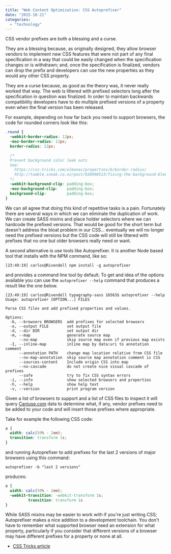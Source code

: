 ```yaml
---
title: "Web Content Optimization: CSS Autoprefixer"
date: "2015-10-21"
categories: 
  - "technology"
---
```


CSS vendor prefixes are both a blessing and a curse.

They are a blessing because, as originally designed, they allow browser vendors to implement new CSS features that were not part of any final specification in a way that could be easily changed when the specification changes or is withdrawn; and, once the specification is finalized, vendors can drop the prefix and developers can use the new properties as they would any other CSS property.

They are a curse because, as good as the theory was, it never really worked that way. The web is littered with prefixed selectors long after the specification in question was finalized. In order to maintain backwards compatibility developers have to do multiple prefixed versions of a property even when the final version has been released.

For example, depending on how far back you need to support browsers, the code for rounded corners look like this:

```css
.round {
  -webkit-border-radius: 12px; 
  -moz-border-radius: 12px; 
  border-radius: 12px;

  /* 
  Prevent background color leak outs 
  See: 
    https://css-tricks.com/almanac/properties/b/border-radius/
    http://tumble.sneak.co.nz/post/928998513/fixing-the-background-bleed
  */
  -webkit-background-clip: padding-box; 
  -moz-background-clip:    padding-box; 
  background-clip:         padding-box;
}
```

We can all agree that doing this kind of repetitive tasks is a pain. Fortunately there are several ways in which we can eliminate the duplication of work. We can create SASS mixins and place holder selectors where we can hardcode the prefixed versions. That would be good for the short term but doesn't address the bloat problem in our CSS... eventually we will no longer need the prefixed versions but the CSS code will still be littered with prefixes that no one but older browsers really need or want.

A second alternative is use tools like Autoprefixer. It is another Node based tool that installs with the NPM command, like so:

```
[23:49:19] carlos@Rivendell npm install -g autoprefixer
```

and provides a command line tool by default. To get and idea of the options available you can use the `autoprefixer --help` command that produces a result like the one below.

```
[23:49:19] carlos@Rivendell typography-sass 16563$ autoprefixer --help
Usage: autoprefixer [OPTION...] FILES

Parse CSS files and add prefixed properties and values.

Options:
  -b, --browsers BROWSERS  add prefixes for selected browsers
  -o, --output FILE        set output file
  -d, --dir DIR            set output dir
  -m, --map                generate source map
      --no-map             skip source map even if previous map exists
  -I, --inline-map         inline map by data:uri to annotation comment
      --annotation PATH    change map location relative from CSS file
      --no-map-annotation  skip source map annotation comment is CSS
      --sources-content    Include origin CSS into map
      --no-cascade         do not create nice visual cascade of prefixes
      --safe               try to fix CSS syntax errors
  -i, --info               show selected browsers and properties
  -h, --help               show help text
  -v, --version            print program version
```

Given a list of browsers to support and a list of CSS files to inspect it will query [Caniuse.com](http://caniuse.com/) data to determine what, if any, vendor prefixes need to be added to your code and will insert those prefixes where appropriate.

Take for example the following CSS code:

```css
a {
  width: calc(50% - 2em);
  transition: transform 1s;
}
```

and running Autoprefixer to add prefixes for the last 2 versions of major browsers using this command:

```
autoprefixer -b "last 2 versions"
```

produces:

```css
a {
  width: calc(50% - 2em);
  -webkit-transition: -webkit-transform 1s;
          transition: transform 1s
}
```

While SASS mixins may be easier to work with if you're just writing CSS; Autoprefixer makes a nice addition to a development toolchain. You don't have to remember what supported browser need an extension for what property, particularly if you consider that different versions of a browser may have different prefixes for a property or none at all.

- [CSS Tricks article](https://css-tricks.com/autoprefixer/)
